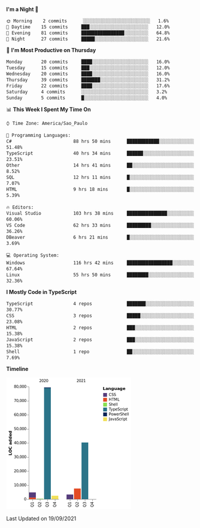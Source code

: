 <!--START_SECTION:waka-->
**I'm a Night 🦉** 

```text
🌞 Morning    2 commits      ░░░░░░░░░░░░░░░░░░░░░░░░░   1.6% 
🌆 Daytime    15 commits     ███░░░░░░░░░░░░░░░░░░░░░░   12.0% 
🌃 Evening    81 commits     ████████████████░░░░░░░░░   64.8% 
🌙 Night      27 commits     █████░░░░░░░░░░░░░░░░░░░░   21.6%

```
📅 **I'm Most Productive on Thursday** 

```text
Monday       20 commits     ████░░░░░░░░░░░░░░░░░░░░░   16.0% 
Tuesday      15 commits     ███░░░░░░░░░░░░░░░░░░░░░░   12.0% 
Wednesday    20 commits     ████░░░░░░░░░░░░░░░░░░░░░   16.0% 
Thursday     39 commits     ███████░░░░░░░░░░░░░░░░░░   31.2% 
Friday       22 commits     ████░░░░░░░░░░░░░░░░░░░░░   17.6% 
Saturday     4 commits      ░░░░░░░░░░░░░░░░░░░░░░░░░   3.2% 
Sunday       5 commits      █░░░░░░░░░░░░░░░░░░░░░░░░   4.0%

```


📊 **This Week I Spent My Time On** 

```text
⌚︎ Time Zone: America/Sao_Paulo

💬 Programming Languages: 
C#                       88 hrs 50 mins      ████████████░░░░░░░░░░░░░   51.48% 
TypeScript               40 hrs 34 mins      ██████░░░░░░░░░░░░░░░░░░░   23.51% 
Other                    14 hrs 41 mins      ██░░░░░░░░░░░░░░░░░░░░░░░   8.52% 
SQL                      12 hrs 11 mins      █░░░░░░░░░░░░░░░░░░░░░░░░   7.07% 
HTML                     9 hrs 18 mins       █░░░░░░░░░░░░░░░░░░░░░░░░   5.39%

🔥 Editors: 
Visual Studio            103 hrs 38 mins     ███████████████░░░░░░░░░░   60.06% 
VS Code                  62 hrs 33 mins      █████████░░░░░░░░░░░░░░░░   36.26% 
DBeaver                  6 hrs 21 mins       █░░░░░░░░░░░░░░░░░░░░░░░░   3.69%

💻 Operating System: 
Windows                  116 hrs 42 mins     █████████████████░░░░░░░░   67.64% 
Linux                    55 hrs 50 mins      ████████░░░░░░░░░░░░░░░░░   32.36%

```

**I Mostly Code in TypeScript** 

```text
TypeScript               4 repos             ███████░░░░░░░░░░░░░░░░░░   30.77% 
CSS                      3 repos             █████░░░░░░░░░░░░░░░░░░░░   23.08% 
HTML                     2 repos             ███░░░░░░░░░░░░░░░░░░░░░░   15.38% 
JavaScript               2 repos             ███░░░░░░░░░░░░░░░░░░░░░░   15.38% 
Shell                    1 repo              ██░░░░░░░░░░░░░░░░░░░░░░░   7.69%

```


**Timeline**

![Chart not found](https://raw.githubusercontent.com/jonhoffmam/jonhoffmam/master/charts/bar_graph.png) 


 Last Updated on 19/09/2021
<!--END_SECTION:waka-->
